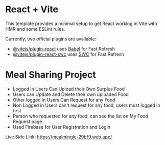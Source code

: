 # React + Vite

This template provides a minimal setup to get React working in Vite with HMR and some ESLint rules.

Currently, two official plugins are available:

- [@vitejs/plugin-react](https://github.com/vitejs/vite-plugin-react/blob/main/packages/plugin-react/README.md) uses [Babel](https://babeljs.io/) for Fast Refresh
- [@vitejs/plugin-react-swc](https://github.com/vitejs/vite-plugin-react-swc) uses [SWC](https://swc.rs/) for Fast Refresh

# Meal Sharing Project 

- Logged In Users Can Upload their Own Surplus Food
- Users can Update and Delete their own uploaded Food
- Other logged in Users Can Request for any Food 
- Non Logged in Users can't request for any food, users must logged in first
- Person who requested for any food, can see the list on My Food Request page 
- Used Firebase for User Registration and Login 

Live Side Link: https://mealmingle-29bf9.web.app/